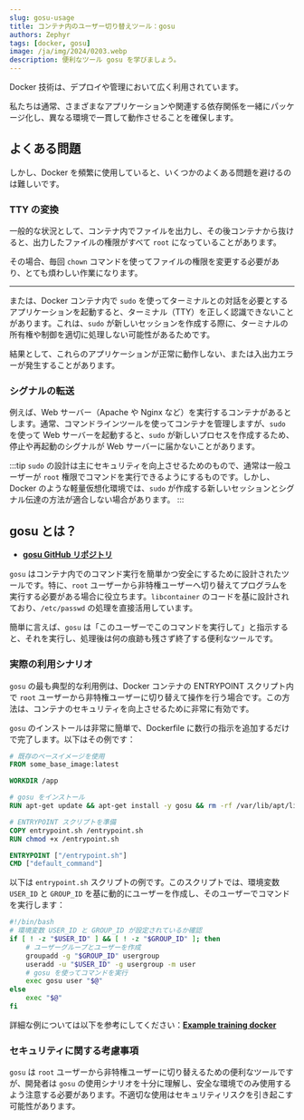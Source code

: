 ```yaml
---
slug: gosu-usage
title: コンテナ内のユーザー切り替えツール：gosu
authors: Zephyr
tags: [docker, gosu]
image: /ja/img/2024/0203.webp
description: 便利なツール gosu を学びましょう。
---
```


Docker 技術は、デプロイや管理において広く利用されています。

私たちは通常、さまざまなアプリケーションや関連する依存関係を一緒にパッケージ化し、異なる環境で一貫して動作させることを確保します。

<!-- truncate -->

## よくある問題

しかし、Docker を頻繁に使用していると、いくつかのよくある問題を避けるのは難しいです。

### TTY の変換

一般的な状況として、コンテナ内でファイルを出力し、その後コンテナから抜けると、出力したファイルの権限がすべて `root` になっていることがあります。

その場合、毎回 `chown` コマンドを使ってファイルの権限を変更する必要があり、とても煩わしい作業になります。

---

または、Docker コンテナ内で `sudo` を使ってターミナルとの対話を必要とするアプリケーションを起動すると、ターミナル（TTY）を正しく認識できないことがあります。これは、`sudo` が新しいセッションを作成する際に、ターミナルの所有権や制御を適切に処理しない可能性があるためです。

結果として、これらのアプリケーションが正常に動作しない、または入出力エラーが発生することがあります。

### シグナルの転送

例えば、Web サーバー（Apache や Nginx など）を実行するコンテナがあるとします。通常、コマンドラインツールを使ってコンテナを管理しますが、`sudo` を使って Web サーバーを起動すると、`sudo` が新しいプロセスを作成するため、停止や再起動のシグナルが Web サーバーに届かないことがあります。

:::tip
`sudo` の設計は主にセキュリティを向上させるためのもので、通常は一般ユーザーが `root` 権限でコマンドを実行できるようにするものです。しかし、Docker のような軽量仮想化環境では、`sudo` が作成する新しいセッションとシグナル伝達の方法が適合しない場合があります。
:::

## gosu とは？

- [**gosu GitHub リポジトリ**](https://github.com/tianon/gosu)

`gosu` はコンテナ内でのコマンド実行を簡単かつ安全にするために設計されたツールです。特に、`root` ユーザーから非特権ユーザーへ切り替えてプログラムを実行する必要がある場合に役立ちます。`libcontainer` のコードを基に設計されており、`/etc/passwd` の処理を直接活用しています。

簡単に言えば、`gosu` は「このユーザーでこのコマンドを実行して」と指示すると、それを実行し、処理後は何の痕跡も残さず終了する便利なツールです。

### 実際の利用シナリオ

`gosu` の最も典型的な利用例は、Docker コンテナの ENTRYPOINT スクリプト内で `root` ユーザーから非特権ユーザーに切り替えて操作を行う場合です。この方法は、コンテナのセキュリティを向上させるために非常に有効です。

`gosu` のインストールは非常に簡単で、Dockerfile に数行の指示を追加するだけで完了します。以下はその例です：

```Dockerfile title="Dockerfile"
# 既存のベースイメージを使用
FROM some_base_image:latest

WORKDIR /app

# gosu をインストール
RUN apt-get update && apt-get install -y gosu && rm -rf /var/lib/apt/lists/*

# ENTRYPOINT スクリプトを準備
COPY entrypoint.sh /entrypoint.sh
RUN chmod +x /entrypoint.sh

ENTRYPOINT ["/entrypoint.sh"]
CMD ["default_command"]
```

以下は `entrypoint.sh` スクリプトの例です。このスクリプトでは、環境変数 `USER_ID` と `GROUP_ID` を基に動的にユーザーを作成し、そのユーザーでコマンドを実行します：

```bash title="entrypoint.sh"
#!/bin/bash
# 環境変数 USER_ID と GROUP_ID が設定されているか確認
if [ ! -z "$USER_ID" ] && [ ! -z "$GROUP_ID" ]; then
    # ユーザーグループとユーザーを作成
    groupadd -g "$GROUP_ID" usergroup
    useradd -u "$USER_ID" -g usergroup -m user
    # gosu を使ってコマンドを実行
    exec gosu user "$@"
else
    exec "$@"
fi
```

詳細な例については以下を参考にしてください：[**Example training docker**](https://github.com/DocsaidLab/Otter/blob/main/docker/Dockerfile)

### セキュリティに関する考慮事項

`gosu` は `root` ユーザーから非特権ユーザーに切り替えるための便利なツールですが、開発者は `gosu` の使用シナリオを十分に理解し、安全な環境でのみ使用するよう注意する必要があります。不適切な使用はセキュリティリスクを引き起こす可能性があります。
